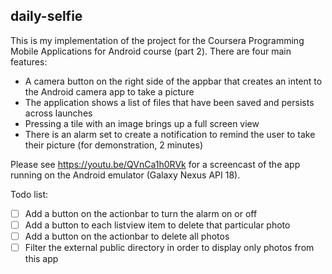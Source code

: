## daily-selfie
This is my implementation of the project for the Coursera Programming Mobile Applications for Android course (part 2).
There are four main features:
* A camera button on the right side of the appbar that creates an intent to the Android camera app to take a picture
* The application shows a list of files that have been saved and persists across launches
* Pressing a tile with an image brings up a full screen view
* There is an alarm set to create a notification to remind the user to take their picture (for demonstration, 2 minutes)

Please see https://youtu.be/QVnCa1h0RVk for a screencast of the app running on the Android emulator (Galaxy Nexus API 18).

Todo list:
- [ ] Add a button on the actionbar to turn the alarm on or off
- [ ] Add a button to each listview item to delete that particular photo
- [ ] Add a button on the actionbar to delete all photos
- [ ] Filter the external public directory in order to display only photos from this app
